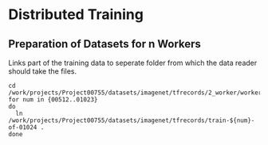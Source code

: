 # Distributed Training

## Preparation of Datasets for n Workers
Links part of the training data to seperate folder from which the data reader should take the files.
```
cd /work/projects/Project00755/datasets/imagenet/tfrecords/2_worker/worker_1
for num in {00512..01023}
do
  ln /work/projects/Project00755/datasets/imagenet/tfrecords/train-${num}-of-01024 .
done
```